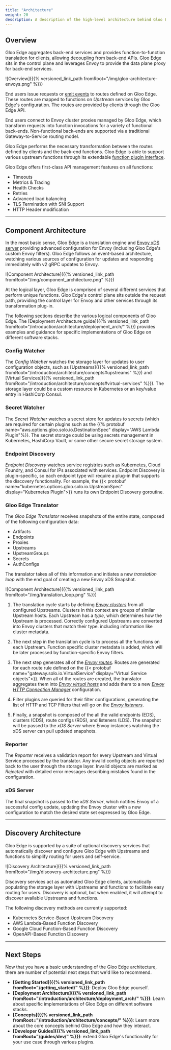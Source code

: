 ```yaml
---
title: "Architecture"
weight: 20
description: A description of the high-level architecture behind Gloo Edge.
---
```


## Overview

Gloo Edge aggregates back-end services and provides function-to-function translation for clients, allowing decoupling from back-end APIs. Gloo Edge sits in the control plane and leverages Envoy to provide the data plane proxy for back-end services.

![Overview]({{% versioned_link_path fromRoot="/img/gloo-architecture-envoys.png" %}})

End users issue requests or [emit events](https://github.com/solo-io/gloo-sdk-go) to routes defined on Gloo Edge. These routes are mapped to functions on *Upstream* services by Gloo Edge's configuration. The routes are provided by clients through the Gloo Edge API.

End users connect to Envoy cluster proxies managed by Gloo Edge, which transform requests into function invocations for a variety of functional back-ends. Non-functional back-ends are supported via a traditional Gateway-to-Service routing model.

Gloo Edge performs the necessary transformation between the routes defined by clients and the back-end functions. Gloo Edge is able to support various upstream functions through its extendable [function plugin interface](https://github.com/solo-io/gloo/blob/master/projects/gloo/pkg/plugins/plugins.go).

Gloo Edge offers first-class API management features on all functions:

* Timeouts
* Metrics & Tracing
* Health Checks
* Retries
* Advanced load balancing
* TLS Termination with SNI Support
* HTTP Header modification

---

## Component Architecture

In the most basic sense, Gloo Edge is a translation engine and [Envoy xDS server](https://www.envoyproxy.io/docs/envoy/latest/api-docs/xds_protocol) providing advanced configuration for Envoy (including Gloo Edge's custom Envoy filters). Gloo Edge follows an event-based architecture, watching various sources of configuration for updates and responding immediately with v2 gRPC updates to Envoy.

![Component Architecture]({{% versioned_link_path fromRoot="/img/component_architecture.png" %}})

At the logical layer, Gloo Edge is comprised of several different services that perform unique functions. Gloo Edge's control plane sits outside the request path, providing the control layer for Envoy and other services through its transformation plug-in.

The following sections describe the various logical components of Gloo Edge. The [Deployment Architecture guide]({{% versioned_link_path fromRoot="/introduction/architecture/deployment_arch/" %}}) provides examples and guidance for specific implementations of Gloo Edge on different software stacks.

### Config Watcher

The *Config Watcher* watches the storage layer for updates to user configuration objects, such as [Upstreams]({{% versioned_link_path fromRoot="/introduction/architecture/concepts#upstreams" %}}) and [Virtual Services]({{% versioned_link_path fromRoot="/introduction/architecture/concepts#virtual-services" %}}). The storage layer could be a custom resource in Kubernetes or an key/value entry in HashiCorp Consul.

### Secret Watcher

The *Secret Watcher* watches a secret store for updates to secrets (which are required for certain plugins such as the {{% protobuf name="aws.options.gloo.solo.io.DestinationSpec" display="AWS Lambda Plugin"%}}. The secret storage could be using secrets management in Kubernetes, HashiCorp Vault, or some other secure secret storage system.

### Endpoint Discovery

*Endpoint Discovery* watches service registries such as Kubernetes, Cloud Foundry, and Consul for IPs associated with services. Endpoint Discovery is plugin-specific, so each endpoint type will require a plug-in that supports the discovery functionality. For example, the {{< protobuf name="kubernetes.options.gloo.solo.io.UpstreamSpec" display="Kubernetes Plugin">}} runs its own Endpoint Discovery goroutine.

### Gloo Edge Translator

The *Gloo Edge Translator* receives snapshots of the entire state, composed of the following configuration data:

* Artifacts
* Endpoints
* Proxies
* Upstreams
* UpstreamGroups
* Secrets
* AuthConfigs

The translator takes all of this information and initiates a new *translation loop* with the end goal of creating a new Envoy xDS Snapshot.

![Component Architecture]({{% versioned_link_path fromRoot="/img/translation_loop.png" %}})

1. The translation cycle starts by defining *[Envoy clusters](https://www.envoyproxy.io/docs/envoy/latest/api-v3/config/cluster/v3/cluster.proto)* from all configured Upstreams. Clusters in this context are groups of similar Upstream hosts. Each Upstream has a *type*, which determines how the Upstream is processed. Correctly configured Upstreams are converted into Envoy clusters that match their type. including information like cluster metadata.

1. The next step in the translation cycle is to process all the functions on each Upstream. Function specific cluster metadata is added, which will be later processed by function-specific Envoy filters.

1. The next step generates all of the *[Envoy routes](https://www.envoyproxy.io/docs/envoy/latest/api-v3/config/route/v3/route.proto)*. Routes are generated for each route rule defined on the {{< protobuf name="gateway.solo.io.VirtualService" display="Virtual Service objects">}}. When all of the routes are created, the translator aggregates them into *[Envoy virtual hosts](https://www.envoyproxy.io/docs/envoy/latest/api-v3/config/route/v3/route_components.proto#config-route-v3-virtualhost)* and adds them to a new *[Envoy HTTP Connection Manager](https://www.envoyproxy.io/docs/envoy/latest/intro/arch_overview/http/http_connection_management)* configuration.

1. Filter plugins are queried for their filter configurations, generating the list of HTTP and TCP Filters that will go on the *[Envoy listeners](https://www.envoyproxy.io/docs/envoy/latest/configuration/listeners/listeners)*.

1. Finally, a snapshot is composed of the all the valid endpoints (EDS), clusters (CDS), route configs (RDS), and listeners (LDS). The snapshot will be passed to the *xDS Server* where Envoy instances watching the xDS server can pull updated snapshots.

### Reporter

The *Reporter* receives a validation report for every Upstream and Virtual Service processed by the translator. Any invalid config objects are reported back to the user through the storage layer. Invalid objects are marked as *Rejected* with detailed error messages describing mistakes found in the configuration.

### xDS Server

The final snapshot is passed to the *xDS Server*, which notifies Envoy of a successful config update, updating the Envoy cluster with a new configuration to match the desired state set expressed by Gloo Edge.

--- 

## Discovery Architecture

Gloo Edge is supported by a suite of optional discovery services that automatically discover and configure Gloo Edge with Upstreams and functions to simplify routing for users and self-service.

![Discovery Architecture]({{% versioned_link_path fromRoot="/img/discovery-architecture.png" %}})

Discovery services act as automated Gloo Edge clients, automatically populating the storage layer with Upstreams and functions to facilitate easy routing for users. Discovery is optional, but when enabled, it will attempt to discover available Upstreams and functions.

The following discovery methods are currently supported:

* Kubernetes Service-Based Upstream Discovery
* AWS Lambda-Based Function Discovery
* Google Cloud Function-Based Function Discovery
* OpenAPI-Based Function Discovery

---

## Next Steps

Now that you have a basic understanding of the Gloo Edge architecture, there are number of potential next steps that we'd like to recommend.

* **[Getting Started]({{% versioned_link_path fromRoot="/getting_started/" %}})**: Deploy Gloo Edge yourself.
* **[Deployment Architecture]({{% versioned_link_path fromRoot="/introduction/architecture/deployment_arch/" %}})**: Learn about specific implementations of Gloo Edge on different software stacks.
* **[Concepts]({{% versioned_link_path fromRoot="/introduction/architecture/concepts/" %}})**: Learn more about the core concepts behind Gloo Edge and how they interact.
* **[Developer Guides]({{% versioned_link_path fromRoot="/guides/dev/" %}})**: extend Gloo Edge's functionality for your use case through various plugins.
